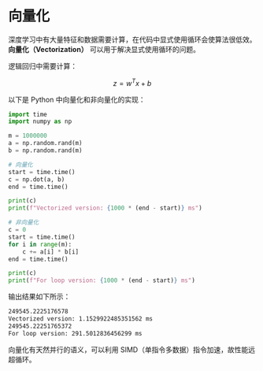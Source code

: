 # 向量化

深度学习中有大量特征和数据需要计算，在代码中显式使用循环会使算法很低效。**向量化（Vectorization）** 可以用于解决显式使用循环的问题。

逻辑回归中需要计算：

$$z=w^Tx+b$$

以下是 Python 中向量化和非向量化的实现：

```python
import time
import numpy as np

m = 1000000
a = np.random.rand(m)
b = np.random.rand(m)

# 向量化
start = time.time()
c = np.dot(a, b)
end = time.time()

print(c)
print(f"Vectorized version: {1000 * (end - start)} ms")

# 非向量化
c = 0
start = time.time()
for i in range(m):
    c += a[i] * b[i]
end = time.time()

print(c)
print(f"For loop version: {1000 * (end - start)} ms")

```

输出结果如下所示：

```txt
249545.2225176578
Vectorized version: 1.1529922485351562 ms
249545.22251765372
For loop version: 291.5012836456299 ms
```

向量化有天然并行的语义，可以利用 SIMD（单指令多数据）指令加速，故性能远超循环。
